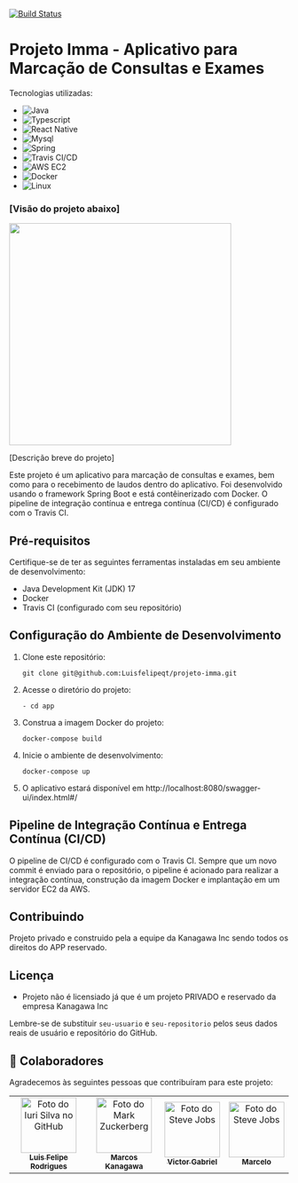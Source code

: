 [![Build Status](https://app.travis-ci.com/Luisfelipeqt/projeto-imma.svg?token=KAvJ8RQqgqYFscRoFUQb&branch=main)](https://app.travis-ci.com/Luisfelipeqt/projeto-imma)


# Projeto Imma - Aplicativo para Marcação de Consultas e Exames

Tecnologias utilizadas:

- ![Java](https://img.shields.io/badge/Java-ED8B00?style=for-the-badge&logo=java&logoColor=white)
- ![Typescript](https://img.shields.io/badge/TypeScript-007ACC?style=for-the-badge&logo=typescript&logoColor=white)
- ![React Native](https://img.shields.io/badge/React_Native-20232A?style=for-the-badge&logo=react&logoColor=61DAFB)
- ![Mysql](https://img.shields.io/badge/MySQL-00000F?style=for-the-badge&logo=mysql&logoColor=white)
- ![Spring](https://img.shields.io/badge/Spring-6DB33F?style=for-the-badge&logo=spring&logoColor=white)
- ![Travis CI/CD](https://img.shields.io/badge/Travis-E4D766?style=for-the-badge&logo=travis&logoColor=white)
- ![AWS EC2](https://img.shields.io/badge/Amazon_AWS-232F3E?style=for-the-badge&logo=amazon-aws&logoColor=white)
- ![Docker](https://img.shields.io/badge/Docker-2496ED?style=for-the-badge&logo=docker&logoColor=white)
- ![Linux](https://img.shields.io/badge/Linux-E34F26?style=for-the-badge&logo=linux&logoColor=black)


### [Visão do projeto abaixo]

<img src="app/src/main/resources/templates/imagens/Imagem do WhatsApp de 2023-05-29 à(s) 20.00.08.jpg" width="400px;" heightalt="Foto do Mark Zuckerberg"/><br>


[Descrição breve do projeto]

Este projeto é um aplicativo para marcação de consultas e exames, bem como para o recebimento de laudos dentro do aplicativo. Foi desenvolvido usando o framework Spring Boot e está contêinerizado com Docker. O pipeline de integração contínua e entrega contínua (CI/CD) é configurado com o Travis CI.

## Pré-requisitos

Certifique-se de ter as seguintes ferramentas instaladas em seu ambiente de desenvolvimento:

- Java Development Kit (JDK) 17
- Docker
- Travis CI (configurado com seu repositório) 


## Configuração do Ambiente de Desenvolvimento

1. Clone este repositório:

   ```shell
   git clone git@github.com:Luisfelipeqt/projeto-imma.git

2. Acesse o diretório do projeto:
   ```shell
   - cd app

3. Construa a imagem Docker do projeto:
   ```shell
   docker-compose build

4. Inicie o ambiente de desenvolvimento:
   ```shell
   docker-compose up

5. O aplicativo estará disponível em http://localhost:8080/swagger-ui/index.html#/

## Pipeline de Integração Contínua e Entrega Contínua (CI/CD)
O pipeline de CI/CD é configurado com o Travis CI. Sempre que um novo commit é enviado para o repositório, o pipeline é acionado para realizar a integração contínua, construção da imagem Docker e implantação em um servidor EC2 da AWS.

## Contribuindo
Projeto privado e construido pela a equipe da Kanagawa Inc sendo todos os direitos do APP reservado.
## Licença
- Projeto não é licensiado já que é um projeto PRIVADO e reservado da empresa Kanagawa Inc




Lembre-se de substituir `seu-usuario` e `seu-repositorio` pelos seus dados reais de usuário e repositório do GitHub.

## 🤝 Colaboradores

Agradecemos às seguintes pessoas que contribuíram para este projeto:

<table>
  <tr>
    <td align="center">
      <a href="#">
        <img src="app/src/main/resources/templates/imagens/1669141836631.jpeg" width="100;" alt="Foto do Iuri Silva no GitHub"/><br>
        <sub>
          <b>Luis Felipe Rodrigues</b>
        </sub>
      </a>
    </td>
    <td align="center">
      <a href="#">
        <img src="app/src/main/resources/templates/imagens/Marcos.jpg" width="100px;" alt="Foto do Mark Zuckerberg"/><br>
        <sub>
          <b>Marcos Kanagawa</b>
        </sub>
      </a>
    </td>
    <td align="center">
      <a href="#">
        <img src="app/src/main/resources/templates/imagens/Victor.jpg" width="100px;" alt="Foto do Steve Jobs"/><br>
        <sub>
          <b>Victor Gabriel</b>
        </sub>
      </a>
    </td>
<td align="center">
      <a href="#">
        <img src="app/src/main/resources/templates/imagens/Marcelo.jpg" width="100px;" alt="Foto do Steve Jobs"/><br>
        <sub>
          <b>Marcelo</b>
        </sub>
      </a>
    </td>
  </tr>
</table>


